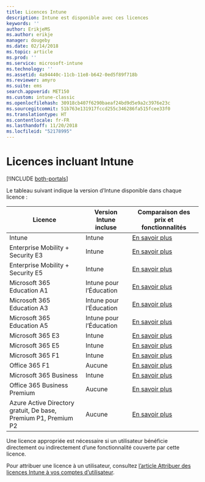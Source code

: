 ```yaml
---
title: Licences Intune
description: Intune est disponible avec ces licences
keywords: ''
author: ErikjeMS
ms.author: erikje
manager: dougeby
ms.date: 02/14/2018
ms.topic: article
ms.prod: ''
ms.service: microsoft-intune
ms.technology: ''
ms.assetid: 4a94440c-11cb-11e8-b642-0ed5f89f718b
ms.reviewer: amyro
ms.suite: ems
search.appverid: MET150
ms.custom: intune-classic
ms.openlocfilehash: 30918cb407f6290baeaf24bd9d5e9a2c3976e23c
ms.sourcegitcommit: 51b763e131917fccd255c346286fa515fcee33f0
ms.translationtype: HT
ms.contentlocale: fr-FR
ms.lasthandoff: 11/20/2018
ms.locfileid: "52178995"
---
```

# <a name="licenses-that-include-intune"></a>Licences incluant Intune

[!INCLUDE [both-portals](./includes/note-for-both-portals.md)]

Le tableau suivant indique la version d’Intune disponible dans chaque licence :

| Licence | Version Intune incluse | Comparaison des prix et fonctionnalités |
|-----------------------------------------------------------------------|-------------------------------------------------------------|---|
| Intune | Intune | [En savoir plus](https://www.microsoft.com/en-us/cloud-platform/microsoft-intune-pricing) |
| Enterprise Mobility + Security E3 | Intune | [En savoir plus](https://www.microsoft.com/en-us/cloud-platform/microsoft-intune-pricing) |
| Enterprise Mobility + Security E5 | Intune | [En savoir plus](https://www.microsoft.com/en-us/cloud-platform/microsoft-intune-pricing) |
| Microsoft 365 Education A1 | Intune pour l’Éducation | [En savoir plus](https://www.microsoft.com/en-us/education/buy-license/microsoft365/default.aspx#) |
| Microsoft 365 Education A3 | Intune pour l’Éducation | [En savoir plus](https://www.microsoft.com/en-us/education/buy-license/microsoft365/default.aspx#) |
| Microsoft 365 Education A5 | Intune pour l’Éducation | [En savoir plus](https://www.microsoft.com/en-us/education/buy-license/microsoft365/default.aspx#) |
| Microsoft 365 E3 | Intune | [En savoir plus](https://www.microsoft.com/en-US/microsoft-365/enterprise) |
| Microsoft 365 E5 | Intune | [En savoir plus](https://www.microsoft.com/en-US/microsoft-365/enterprise) |
| Microsoft 365 F1 | Intune | [En savoir plus](https://www.microsoft.com/en-us/microsoft-365/enterprise/firstline) |
| Office 365 F1 | Aucune | [En savoir plus](https://www.microsoft.com/en-us/microsoft-365/enterprise/firstline) |
| Microsoft 365 Business | Intune | [En savoir plus](https://www.microsoft.com/en-us/microsoft-365/business) |
| Office 365 Business Premium | Aucune | [En savoir plus](https://www.microsoft.com/en-us/microsoft-365/business) |
| Azure Active Directory gratuit, De base, Premium P1, Premium P2 | Aucune | [En savoir plus](https://azure.microsoft.com/pricing/details/active-directory/) |

Une licence appropriée est nécessaire si un utilisateur bénéficie directement ou indirectement d’une fonctionnalité couverte par cette licence.

Pour attribuer une licence à un utilisateur, consultez [l’article Attribuer des licences Intune à vos comptes d’utilisateur](licenses-assign.md).


